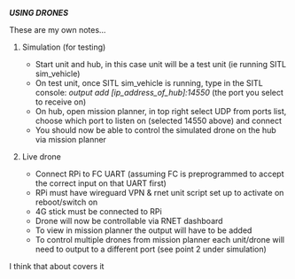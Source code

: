 ***USING DRONES***

These are my own notes...

1. Simulation (for testing)
    - Start unit and hub, in this case unit will be a test unit (ie running SITL sim_vehicle)
    - On test unit, once SITL sim_vehicle is running, type in the SITL console: *output add [ip_address_of_hub]:14550* (the port you select to receive on)
    - On hub, open mission planner, in top right select UDP from ports list, choose which port to listen on (selected 14550 above) and connect
    - You should now be able to control the simulated drone on the hub via mission planner

2. Live drone
    - Connect RPi to FC UART (assuming FC is preprogrammed to accept the correct input on that UART first)
    - RPi must have wireguard VPN & rnet unit script set up to activate on reboot/switch on
    - 4G stick must be connected to RPi
    - Drone will now be controllable via RNET dashboard
    - To view in mission planner the output will have to be added
    - To control multiple drones from mission planner each unit/drone will need to output to a different port (see point 2 under simulation)

I think that about covers it